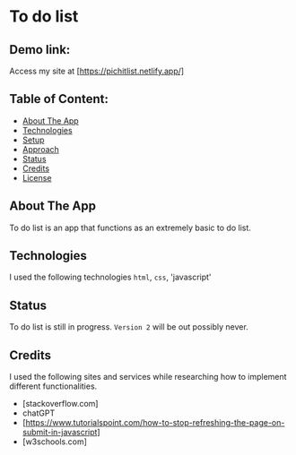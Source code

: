 # To do list

## Demo link:
Access my site at [https://pichitlist.netlify.app/]

## Table of Content:

- [About The App](#about-the-app)
- [Technologies](#technologies)
- [Setup](#setup)
- [Approach](#approach)
- [Status](#status)
- [Credits](#credits)
- [License](#license)

## About The App
To do list is an app that functions as an extremely basic to do list.

## Technologies
I used the following technologies `html`, `css`, 'javascript'

## Status
To do list is still in progress. `Version 2` will be out possibly never.

## Credits
I used the following sites and services while researching how to implement different functionalities.
- [stackoverflow.com]
- chatGPT
- [https://www.tutorialspoint.com/how-to-stop-refreshing-the-page-on-submit-in-javascript]
- [w3schools.com]